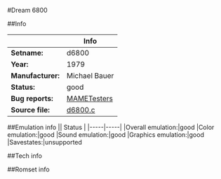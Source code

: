 #Dream 6800

##Info

||Info|
|-----|-----|
|**Setname:**|d6800
|**Year:**|1979
|**Manufacturer:**|Michael Bauer
|**Status:**|good
|**Bug reports:**|[MAMETesters](http://mametesters.org/view_all_set.php?type=1&temporary=y&search=d6800.c)
|**Source file:**|[d6800.c](https://github.com/mamedev/mame/blob/master/src/mess/drivers/d6800.c)

##Emulation info
|| Status |
|-----|-----|
|Overall emulation:|good
|Color emulation:|good
|Sound emulation:|good
|Graphics emulation:|good
|Savestates:|unsupported

##Tech info

##Romset info

<!--- START OF EDITED COMMENT DO NOT TOUCH TEXT ABOVE-->
